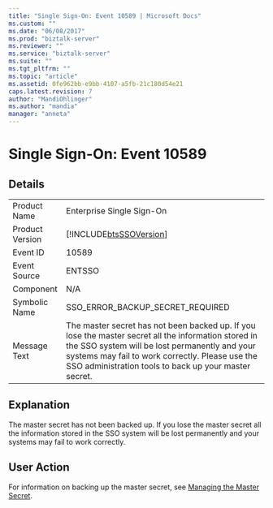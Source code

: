 ```yaml
---
title: "Single Sign-On: Event 10589 | Microsoft Docs"
ms.custom: ""
ms.date: "06/08/2017"
ms.prod: "biztalk-server"
ms.reviewer: ""
ms.service: "biztalk-server"
ms.suite: ""
ms.tgt_pltfrm: ""
ms.topic: "article"
ms.assetid: 0fe962bb-e9bb-4107-a5fb-21c180d54e21
caps.latest.revision: 7
author: "MandiOhlinger"
ms.author: "mandia"
manager: "anneta"
---
```

# Single Sign-On: Event 10589
## Details  
  
|||  
|-|-|  
|Product Name|Enterprise Single Sign-On|  
|Product Version|[!INCLUDE[btsSSOVersion](../includes/btsssoversion-md.md)]|  
|Event ID|10589|  
|Event Source|ENTSSO|  
|Component|N/A|  
|Symbolic Name|SSO_ERROR_BACKUP_SECRET_REQUIRED|  
|Message Text|The master secret has not been backed up. If you lose the master secret all the information stored in the SSO system will be lost permanently and your systems may fail to work correctly. Please use the SSO administration tools to back up your master secret.|  
  
## Explanation  
 The master secret has not been backed up. If you lose the master secret all the information stored in the SSO system will be lost permanently and your systems may fail to work correctly.  
  
## User Action  
 For information on backing up the master secret, see [Managing the Master Secret](../core/managing-the-master-secret.md).
